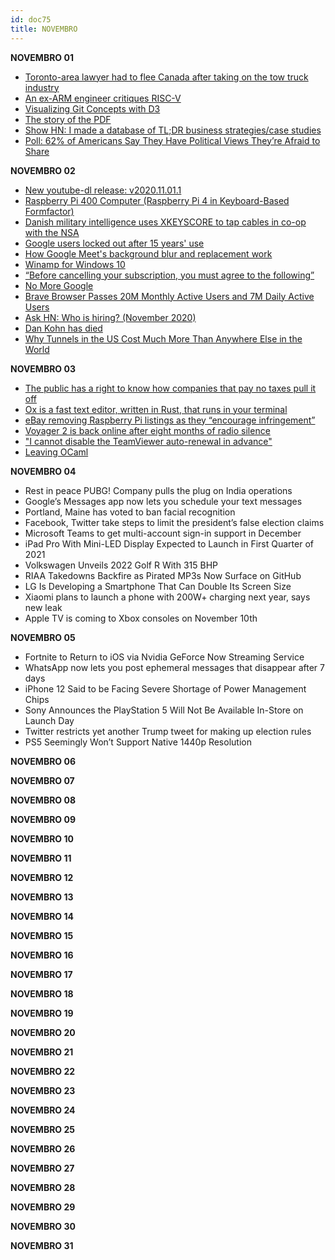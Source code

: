 ```yaml
---
id: doc75
title: NOVEMBRO
---
```


**NOVEMBRO 01**

- [Toronto-area lawyer had to flee Canada after taking on the tow truck industry](https://bit.ly/322dWjN)
- [An ex-ARM engineer critiques RISC-V](https://bit.ly/35PPvYc)
- [Visualizing Git Concepts with D3](https://bit.ly/2HWF1xB)
- [The story of the PDF](https://bit.ly/2HM0tFD)
- [Show HN: I made a database of TL;DR business strategies/case studies](https://bit.ly/35WmeuG)
- [Poll: 62% of Americans Say They Have Political Views They’re Afraid to Share](https://bit.ly/3mEEf7G )

**NOVEMBRO 02**

- [New youtube-dl release: v2020.11.01.1](https://bit.ly/322swIm)
- [Raspberry Pi 400 Computer (Raspberry Pi 4 in Keyboard-Based Formfactor)](https://bit.ly/35XfUTM)
- [Danish military intelligence uses XKEYSCORE to tap cables in co-op with the NSA](https://bit.ly/3eksLmL)
- [Google users locked out after 15 years' use](https://bit.ly/320su3l)
- [How Google Meet's background blur and replacement work](https://bit.ly/385yZWy)
- [Winamp for Windows 10](https://bit.ly/3kNRbYv)
- [“Before cancelling your subscription, you must agree to the following”](https://bit.ly/34POXCk)
- [No More Google](https://bit.ly/385EfcE)
- [Brave Browser Passes 20M Monthly Active Users and 7M Daily Active Users](https://bit.ly/3mF8awq)
- [Ask HN: Who is hiring? (November 2020)](https://bit.ly/325rR8S)
- [Dan Kohn has died](https://bit.ly/35Vzf7Y)
- [Why Tunnels in the US Cost Much More Than Anywhere Else in the World](https://bit.ly/3jL1mLW)


**NOVEMBRO 03**

- [The public has a right to know how companies that pay no taxes pull it off](https://bit.ly/2JxurOD)
- [Ox is a fast text editor, written in Rust, that runs in your terminal](https://bit.ly/34OZXj8)
- [eBay removing Raspberry Pi listings as they “encourage infringement”](https://bit.ly/35VUuGE)
- [Voyager 2 is back online after eight months of radio silence](https://bit.ly/3kXjcwE)
- ["I cannot disable the TeamViewer auto-renewal in advance"](https://bit.ly/387m9HA)
- [Leaving OCaml](https://bit.ly/3237064)


**NOVEMBRO 04** 

- Rest in peace PUBG! Company pulls the plug on India operations
- Google’s Messages app now lets you schedule your text messages
- Portland, Maine has voted to ban facial recognition
- Facebook, Twitter take steps to limit the president’s false election claims
- Microsoft Teams to get multi-account sign-in support in December
- iPad Pro With Mini-LED Display Expected to Launch in First Quarter of 2021
- Volkswagen Unveils 2022 Golf R With 315 BHP
- RIAA Takedowns Backfire as Pirated MP3s Now Surface on GitHub
- LG Is Developing a Smartphone That Can Double Its Screen Size
- Xiaomi plans to launch a phone with 200W+ charging next year, says new leak
- Apple TV is coming to Xbox consoles on November 10th

**NOVEMBRO 05** 

- Fortnite to Return to iOS via Nvidia GeForce Now Streaming Service
- WhatsApp now lets you post ephemeral messages that disappear after 7 days
- iPhone 12 Said to be Facing Severe Shortage of Power Management Chips
- Sony Announces the PlayStation 5 Will Not Be Available In-Store on Launch Day
- Twitter restricts yet another Trump tweet for making up election rules
- PS5 Seemingly Won’t Support Native 1440p Resolution

**NOVEMBRO 06** 

**NOVEMBRO 07** 

**NOVEMBRO 08** 

**NOVEMBRO 09** 

**NOVEMBRO 10** 

**NOVEMBRO 11** 

**NOVEMBRO 12** 

**NOVEMBRO 13** 

**NOVEMBRO 14** 

**NOVEMBRO 15** 

**NOVEMBRO 16** 

**NOVEMBRO 17** 

**NOVEMBRO 18** 

**NOVEMBRO 19** 

**NOVEMBRO 20** 

**NOVEMBRO 21** 

**NOVEMBRO 22** 

**NOVEMBRO 23** 

**NOVEMBRO 24** 

**NOVEMBRO 25** 

**NOVEMBRO 26** 

**NOVEMBRO 27** 

**NOVEMBRO 28** 

**NOVEMBRO 29** 

**NOVEMBRO 30** 

**NOVEMBRO 31** 
